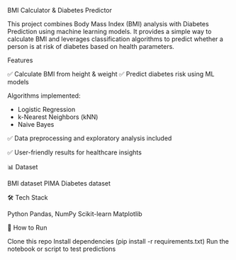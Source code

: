 BMI Calculator & Diabetes Predictor

This project combines Body Mass Index (BMI) analysis with Diabetes Prediction using machine learning models.
It provides a simple way to calculate BMI and leverages classification algorithms to predict whether a person is at risk of diabetes based on health parameters.

Features

✅ Calculate BMI from height & weight
✅ Predict diabetes risk using ML models

Algorithms implemented:

* Logistic Regression
* k-Nearest Neighbors (kNN)
* Naive Bayes

✅ Data preprocessing and exploratory analysis included

✅ User-friendly results for healthcare insights

📊 Dataset

BMI dataset
PIMA Diabetes dataset

🛠️ Tech Stack

Python
Pandas, NumPy
Scikit-learn
Matplotlib

🚀 How to Run

Clone this repo
Install dependencies (pip install -r requirements.txt)
Run the notebook or script to test predictions

